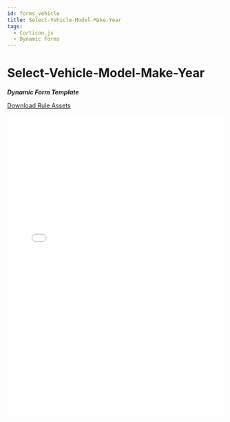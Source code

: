 ```yaml
---
id: forms_vehicle
title: Select-Vehicle-Model-Make-Year
tags:
  - Corticon.js
  - Dynamic Forms
---
```


# Select-Vehicle-Model-Make-Year

_**Dynamic Form Template**_

[Download Rule Assets
](https://minhaskamal.github.io/DownGit/#/home?url=https://github.com/corticon/templates/blob/main//templates/Select-Vehicle-Model-Make-Year/Rule%20Assets.zip)

<iframe width="100%" height="700" src="//jsfiddle.net/salmelinovitz/kvcr1qj4/11/embedded/result/" allowfullscreen="allowfullscreen" allowpaymentrequest frameborder="0"></iframe>

